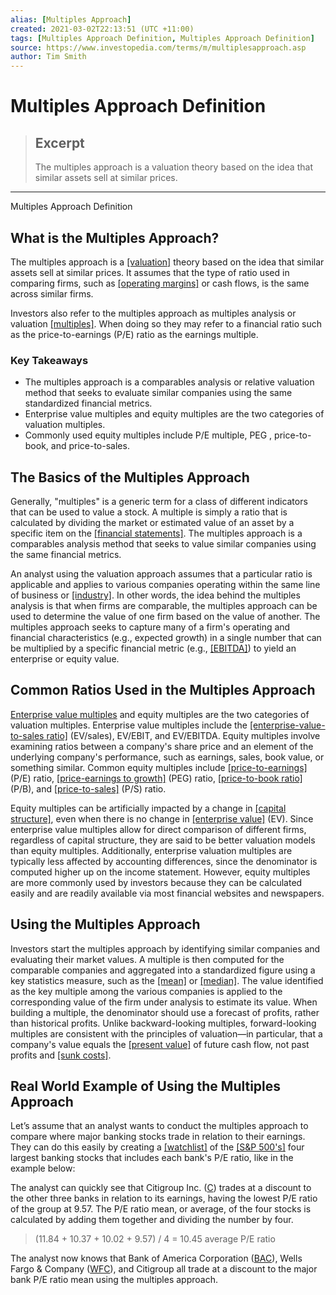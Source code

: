 ```yaml
---
alias: [Multiples Approach]
created: 2021-03-02T22:13:51 (UTC +11:00)
tags: [Multiples Approach Definition, Multiples Approach Definition]
source: https://www.investopedia.com/terms/m/multiplesapproach.asp
author: Tim Smith
---
```


# Multiples Approach Definition

> ## Excerpt
> The multiples approach is a valuation theory based on the idea that similar assets sell at similar prices.

---

Multiples Approach Definition
## What is the Multiples Approach?

The multiples approach is a [[valuation]](https://www.investopedia.com/terms/v/valuation.asp) theory based on the idea that similar assets sell at similar prices. It assumes that the type of ratio used in comparing firms, such as [[operating margins]](https://www.investopedia.com/terms/o/operatingmargin.asp) or cash flows, is the same across similar firms.

Investors also refer to the multiples approach as multiples analysis or valuation [[multiples]](https://www.investopedia.com/terms/m/multiple.asp). When doing so they may refer to a financial ratio such as the price-to-earnings (P/E) ratio as the earnings multiple.

### Key Takeaways

-   The multiples approach is a comparables analysis or relative valuation method that seeks to evaluate similar companies using the same standardized financial metrics.
-   Enterprise value multiples and equity multiples are the two categories of valuation multiples. 
-   Commonly used equity multiples include P/E multiple, PEG , price-to-book, and price-to-sales.

## The Basics of the Multiples Approach

Generally, "multiples" is a generic term for a class of different indicators that can be used to value a stock. A multiple is simply a ratio that is calculated by dividing the market or estimated value of an asset by a specific item on the [[financial statements]](https://www.investopedia.com/video/play/financial-statements/). The multiples approach is a comparables analysis method that seeks to value similar companies using the same financial metrics.

An analyst using the valuation approach assumes that a particular ratio is applicable and applies to various companies operating within the same line of business or [[industry]](https://www.investopedia.com/terms/i/industry.asp). In other words, the idea behind the multiples analysis is that when firms are comparable, the multiples approach can be used to determine the value of one firm based on the value of another. The multiples approach seeks to capture many of a firm's operating and financial characteristics (e.g., expected growth) in a single number that can be multiplied by a specific financial metric (e.g., [[EBITDA]](https://www.investopedia.com/terms/e/ebitda.asp)) to yield an enterprise or equity value.

## Common Ratios Used in the Multiples Approach

[Enterprise value multiples](https://www.investopedia.com/terms/e/ev-ebitda.asp) and equity multiples are the two categories of valuation multiples. Enterprise value multiples include the [[enterprise-value-to-sales ratio]](https://www.investopedia.com/terms/e/enterprisevaluesales.asp) (EV/sales), EV/EBIT, and EV/EBITDA. Equity multiples involve examining ratios between a company's share price and an element of the underlying company's performance, such as earnings, sales, book value, or something similar. Common equity multiples include [[price-to-earnings]](https://www.investopedia.com/terms/p/price-earningsratio.asp) (P/E) ratio, [[price-earnings to growth]](https://www.investopedia.com/terms/p/pegratio.asp) (PEG) ratio, [[price-to-book ratio]](https://www.investopedia.com/terms/p/price-to-bookratio.asp) (P/B), and [[price-to-sales]](https://www.investopedia.com/terms/p/price-to-salesratio.asp) (P/S) ratio.

Equity multiples can be artificially impacted by a change in [[capital structure]](https://www.investopedia.com/terms/c/capitalstructure.asp), even when there is no change in [[enterprise value]](https://www.investopedia.com/terms/e/enterprisevalue.asp) (EV). Since enterprise value multiples allow for direct comparison of different firms, regardless of capital structure, they are said to be better valuation models than equity multiples. Additionally, enterprise valuation multiples are typically less affected by accounting differences, since the denominator is computed higher up on the income statement. However, equity multiples are more commonly used by investors because they can be calculated easily and are readily available via most financial websites and newspapers.

## Using the Multiples Approach

Investors start the multiples approach by identifying similar companies and evaluating their market values. A multiple is then computed for the comparable companies and aggregated into a standardized figure using a key statistics measure, such as the [[mean]](https://www.investopedia.com/terms/m/mean.asp) or [[median]](https://www.investopedia.com/terms/m/median.asp). The value identified as the key multiple among the various companies is applied to the corresponding value of the firm under analysis to estimate its value. When building a multiple, the denominator should use a forecast of profits, rather than historical profits. Unlike backward-looking multiples, forward-looking multiples are consistent with the principles of valuation—in particular, that a company's value equals the [[present value]](https://www.investopedia.com/terms/p/presentvalue.asp) of future cash flow, not past profits and [[sunk costs]](https://www.investopedia.com/terms/s/sunkcost.asp).

## Real World Example of Using the Multiples Approach

Let’s assume that an analyst wants to conduct the multiples approach to compare where major banking stocks trade in relation to their earnings. They can do this easily by creating a [[watchlist]](https://www.investopedia.com/news/how-create-watchlist/) of the [[S&P 500's]](https://www.investopedia.com/terms/s/sp500.asp) four largest banking stocks that includes each bank's P/E ratio, like in the example below:

The analyst can quickly see that Citigroup Inc. ([C](https://www.investopedia.com/markets/quote?tvwidgetsymbol=c)) trades at a discount to the other three banks in relation to its earnings, having the lowest P/E ratio of the group at 9.57. The P/E ratio mean, or average, of the four stocks is calculated by adding them together and dividing the number by four.

> (11.84 + 10.37 + 10.02 + 9.57) / 4 = 10.45 average P/E ratio

The analyst now knows that Bank of America Corporation ([BAC](https://www.investopedia.com/markets/quote?tvwidgetsymbol=bac)), Wells Fargo & Company ([WFC](https://www.investopedia.com/markets/quote?tvwidgetsymbol=wfc)), and Citigroup all trade at a discount to the major bank P/E ratio mean using the multiples approach.
